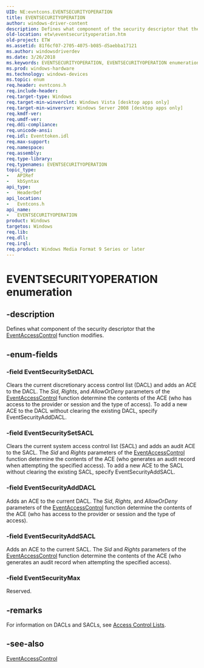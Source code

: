 ```yaml
---
UID: NE:evntcons.EVENTSECURITYOPERATION
title: EVENTSECURITYOPERATION
author: windows-driver-content
description: Defines what component of the security descriptor that the EventAccessControl function modifies.
old-location: etw\eventsecurityoperation.htm
old-project: ETW
ms.assetid: 81f6cf07-2705-4075-b085-d5aebba17121
ms.author: windowsdriverdev
ms.date: 3/26/2018
ms.keywords: EVENTSECURITYOPERATION, EVENTSECURITYOPERATION enumeration [ETW], EventSecurityAddDACL, EventSecurityAddSACL, EventSecurityMax, EventSecuritySetDACL, EventSecuritySetSACL, base.eventsecurityoperation, etw.eventsecurityoperation, evntcons/EVENTSECURITYOPERATION, evntcons/EventSecurityAddDACL, evntcons/EventSecurityAddSACL, evntcons/EventSecurityMax, evntcons/EventSecuritySetDACL, evntcons/EventSecuritySetSACL
ms.prod: windows-hardware
ms.technology: windows-devices
ms.topic: enum
req.header: evntcons.h
req.include-header: 
req.target-type: Windows
req.target-min-winverclnt: Windows Vista [desktop apps only]
req.target-min-winversvr: Windows Server 2008 [desktop apps only]
req.kmdf-ver: 
req.umdf-ver: 
req.ddi-compliance: 
req.unicode-ansi: 
req.idl: Eventtoken.idl
req.max-support: 
req.namespace: 
req.assembly: 
req.type-library: 
req.typenames: EVENTSECURITYOPERATION
topic_type:
-	APIRef
-	kbSyntax
api_type:
-	HeaderDef
api_location:
-	Evntcons.h
api_name:
-	EVENTSECURITYOPERATION
product: Windows
targetos: Windows
req.lib: 
req.dll: 
req.irql: 
req.product: Windows Media Format 9 Series or later
---
```


# EVENTSECURITYOPERATION enumeration


## -description


Defines what component of the security descriptor that the <a href="https://msdn.microsoft.com/699bb165-680f-4d3b-8859-959f319ca4be">EventAccessControl</a> function modifies.


## -enum-fields




### -field EventSecuritySetDACL

Clears the current discretionary access control list (DACL) and adds an ACE to the DACL. The <i>Sid</i>, <i>Rights</i>, and <i>AllowOrDeny</i> parameters of the <a href="https://msdn.microsoft.com/699bb165-680f-4d3b-8859-959f319ca4be">EventAccessControl</a> function determine the contents of the ACE (who has access to the provider or session and the type of access). To add a new ACE to the DACL without clearing the existing DACL, specify EventSecurityAddDACL.


### -field EventSecuritySetSACL

Clears the current system access control list (SACL) and adds an audit ACE to the SACL. The <i>Sid</i> and <i>Rights</i> parameters of the <a href="https://msdn.microsoft.com/699bb165-680f-4d3b-8859-959f319ca4be">EventAccessControl</a> function determine the contents of the ACE (who generates an audit record when attempting the specified access). To add a new ACE to the SACL without clearing the existing SACL, specify EventSecurityAddSACL.


### -field EventSecurityAddDACL

Adds an ACE to the current DACL. The <i>Sid</i>, <i>Rights</i>, and <i>AllowOrDeny</i> parameters of the <a href="https://msdn.microsoft.com/699bb165-680f-4d3b-8859-959f319ca4be">EventAccessControl</a> function determine the contents of the ACE (who has access to the provider or session and the type of access). 


### -field EventSecurityAddSACL

Adds an ACE to the current SACL. The <i>Sid</i> and <i>Rights</i> parameters of the <a href="https://msdn.microsoft.com/699bb165-680f-4d3b-8859-959f319ca4be">EventAccessControl</a> function determine the contents of the ACE (who generates an audit record when attempting the specified access).


### -field EventSecurityMax

Reserved.


## -remarks



For information on DACLs and SACLs, see <a href="https://msdn.microsoft.com/c9aff246-fe11-4d82-b944-b10c3d9ae170">Access Control Lists</a>.




## -see-also




<a href="https://msdn.microsoft.com/699bb165-680f-4d3b-8859-959f319ca4be">EventAccessControl</a>
 

 


